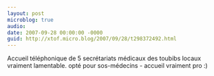 ```yaml
---
layout: post
microblog: true
audio: 
date: 2007-09-28 00:00:00 -0000
guid: http://xtof.micro.blog/2007/09/28/t298372492.html
---
```

Accueil téléphonique de 5 secrétariats médicaux des toubibs locaux vraiment lamentable.  opté pour sos-médecins - accueil vraiment pro :)
